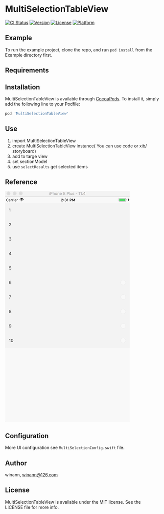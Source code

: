 # MultiSelectionTableView

[![CI Status](https://img.shields.io/travis/winann/MultiSelectionTableView.svg?style=flat)](https://travis-ci.org/winann/MultiSelectionTableView)
[![Version](https://img.shields.io/cocoapods/v/MultiSelectionTableView.svg?style=flat)](https://cocoapods.org/pods/MultiSelectionTableView)
[![License](https://img.shields.io/cocoapods/l/MultiSelectionTableView.svg?style=flat)](https://cocoapods.org/pods/MultiSelectionTableView)
[![Platform](https://img.shields.io/cocoapods/p/MultiSelectionTableView.svg?style=flat)](https://cocoapods.org/pods/MultiSelectionTableView)

## Example

To run the example project, clone the repo, and run `pod install` from the Example directory first.

## Requirements

## Installation

MultiSelectionTableView is available through [CocoaPods](https://cocoapods.org). To install
it, simply add the following line to your Podfile:

```ruby
pod 'MultiSelectionTableView'
```

## Use

1. import MultiSelectionTableView
2. create MultiSelectionTableView instance( You can use code or xib/ storyboard)
3. add to targe view
4. set sectionModel
5. use `selectResults` get selected items

## Reference

![](./help.gif)

## Configuration

More UI configuration see `MultiSelectionConfig.swift` file.

## Author

winann, winann@126.com

## License

MultiSelectionTableView is available under the MIT license. See the LICENSE file for more info.
